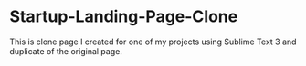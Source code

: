 # Startup-Landing-Page-Clone
This is clone page I created for one of my projects using Sublime Text 3 and duplicate of the original page. 
